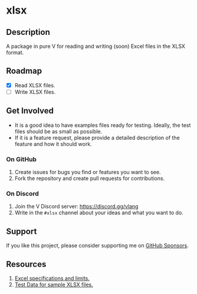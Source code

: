 # xlsx

## Description

A package in pure V for reading and writing (soon) Excel files in the XLSX format.

## Roadmap

- [x] Read XLSX files.
- [ ] Write XLSX files.

## Get Involved

- It is a good idea to have examples files ready for testing. Ideally, the test files should be as small as possible.
- If it is a feature request, please provide a detailed description of the feature and how it should work.

### On GitHub

1. Create issues for bugs you find or features you want to see.
2. Fork the repository and create pull requests for contributions.

### On Discord

1. Join the V Discord server: https://discord.gg/vlang
2. Write in the `#xlsx` channel about your ideas and what you want to do.

## Support

If you like this project, please consider supporting me on [GitHub Sponsors](https://github.com/sponsors/hungrybluedev).

## Resources

1. [Excel specifications and limits.](https://support.microsoft.com/en-us/office/excel-specifications-and-limits-1672b34d-7043-467e-8e27-269d656771c3)
2. [Test Data for sample XLSX files.](https://freetestdata.com/document-files/xlsx/)
